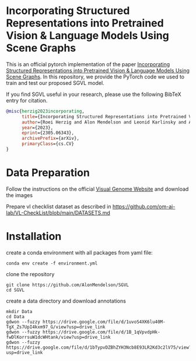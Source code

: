 # Incorporating Structured Representations into Pretrained Vision & Language Models Using Scene Graphs

This is an official pytorch implementation of the paper [Incorporating Structured Representations into Pretrained Vision & Language Models Using Scene Graphs](https://arxiv.org/abs/2305.06343). In this repository, we provide the PyTorch code we used to train and test our proposed SGVL model.

If you find SGVL useful in your research, please use the following BibTeX entry for citation.

```BibTeX
@misc{herzig2023incorporating,
      title={Incorporating Structured Representations into Pretrained Vision & Language Models Using Scene Graphs}, 
      author={Roei Herzig and Alon Mendelson and Leonid Karlinsky and Assaf Arbelle and Rogerio Feris and Trevor Darrell and Amir Globerson},
      year={2023},
      eprint={2305.06343},
      archivePrefix={arXiv},
      primaryClass={cs.CV}
}
```

# Data Preparation

Follow the instructions on the official [Visual Genome Website](https://homes.cs.washington.edu/~ranjay/visualgenome/index.html) and download the images

Prepare vl checklist dataset as described in https://github.com/om-ai-lab/VL-CheckList/blob/main/DATASETS.md  



# Installation
create a conda environment with all packages from yaml file:

`conda env create -f environment.yml`

clone the repository

```
git clone https://github.com/AlonMendelson/SGVL
cd SGVL
```
create a data directory and download annotations

```
mkdir Data
cd Data
gdwon --fuzzy https://drive.google.com/file/d/1uvoS4XK6lu40M-TgX_Zs7UpI4kxm97_G/view?usp=drive_link
gdwon --fuzzy https://drive.google.com/file/d/1B_1qVpvdpHk-fwDlKorrsuW1dcWHtank/view?usp=drive_link
gdwon --fuzzy https://drive.google.com/file/d/1bTypvDZBhZYH3Ncb8E93LR2Kd3c2lV75/view?usp=drive_link
```


